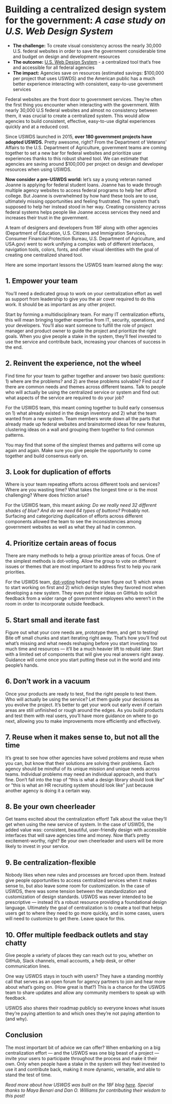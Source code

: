# Building a centralized design system for the government: _A case study on U.S. Web Design System_

- **The challenge:** To create visual consistency across the nearly 30,000 U.S. federal websites in order to save the government considerable time and budget on design and development resources
- **The outcome:** [U.S. Web Design System](https://designsystem.digital.gov/) - a centralized tool that’s free and accessible for all federal agencies 
- **The impact:** Agencies save on resources (estimated savings: $100,000 per project that uses USWDS) and the American public has a much better experience interacting with consistent, easy-to-use government services 

Federal websites are the front door to government services. They’re often the first thing you encounter when interacting with the government. With nearly 30,000 U.S federal websites and almost no consistency between them, it was crucial to create a centralized system. This would allow agencies to build consistent, effective, easy-to-use digital experiences quickly and at a reduced cost.

Since USWDS launched in 2015, **over 180 government projects have adopted USWDS.** Pretty awesome, right? From the Department of Veterans’ Affairs to the U.S. Department of Agriculture, government teams are coming together to set a new bar for federal websites and prioritize user experiences thanks to this robust shared tool. We can estimate that agencies are saving around $100,000 per project on design and developer resources when using USWDS.

**Now consider a pre-USWDS world:** let’s say a young veteran named Joanne is applying for federal student loans. Joanne has to wade through multiple agency websites to access federal programs to help her afford college. But Joanne is overwhelmed by how hard these tools are to use, ultimately missing opportunities and feeling frustrated. The system that’s supposed to help her instead stood in her way. Creating consistency across federal systems helps people like Joanne access services they need and increases their trust in the government.

A team of designers and developers from 18F along with other agencies (Department of Education, U.S. Citizens and Immigration Services, Consumer Financial Protection Bureau, U.S. Department of Agriculture, and USA.gov) went to work unifying a complex web of different interfaces, navigation tools, colors, fonts, and other visual identities with the goal of creating one centralized shared tool.

Here are some important lessons the USWDS team learned along the way: 

## 1. Empower your team
You’ll need a dedicated group to work on your centralization effort as well as support from leadership to give you the air cover required to do this work. It should be as important as any other project. 

Start by forming a multidisciplinary team. For many IT centralization efforts, this will mean bringing together expertise from IT, security, operations, and your developers. You’ll also want someone to fulfill the role of project manager and product owner to guide the project and prioritize the right goals. When you give people a stake in the system, they’ll feel invested to use the service and contribute back, increasing your chances of success in the end. 

## 2. Reinvent the experience, not the wheel
Find time for your team to gather together and answer two basic questions: 1) where are the problems? and 2) are these problems solvable? Find out if there are common needs and themes across different teams. Talk to people who will actually be using the centralized service or system and find out: what aspects of the service are required to do your job?

For the USWDS team, this meant coming together to build early consensus on 1) what already existed in the design inventory and 2) what the team wanted from a new system. Team members wrote down all the parts that already made up federal websites and brainstormed ideas for new features, clustering ideas on a wall and grouping them together to find common patterns. 

You may find that some of the simplest themes and patterns will come up again and again. Make sure you give people the opportunity to come together and build consensus early on.   

## 3. Look for duplication of efforts
Where is your team repeating efforts across different tools and services? Where are you wasting time? What takes the longest time or is the most challenging? Where does friction arise?

For the USWDS team, this meant asking: _Do we really need 32 different shades of blue? And do we need 64 types of buttons?_ Probably not. Surfacing and categorizing duplication of efforts across different components allowed the team to see the inconsistencies among government websites as well as what they all had in common.

## 4. Prioritize certain areas of focus
There are many methods to help a group prioritize areas of focus. One of the simplest methods is dot-voting. Allow the group to vote on different issues or themes that are most important to address first to help you rank priorities. 

For the USWDS team, [dot-voting](https://methods.18f.gov/discover/feature-dot-voting/) helped the team figure out 1) which areas to start working on first and 2) which design styles they favored most when developing a new system. They even put their ideas on GitHub to solicit feedback from a wider range of government employees who weren’t in the room in order to incorporate outside feedback. 

## 5. Start small and iterate fast
Figure out what your core needs are, prototype them, and get to testing! Bite off small chunks and start iterating right away. That’s how you’ll find out what’s missing and what needs reshaping before you start investing too much time and resources — it’ll be a much heavier lift to rebuild later. Start with a limited set of components that will give you real answers right away. Guidance will come once you start putting these out in the world and into people’s hands. 

## 6. Don’t work in a vacuum
Once your products are ready to test, find the right people to test them. Who will actually be using the service? Let them guide your decisions as you evolve the project. It’s better to get your work out early even if certain areas are still unfinished or rough around the edges. As you build products and test them with real users, you’ll have more guidance on where to go next, allowing you to make improvements more efficiently and effectively.

## 7. Reuse when it makes sense to, but not all the time
It’s great to see how other agencies have solved problems and reuse when you can, but know that their solutions are solving their problems. Each agency should be mindful of its unique mission and unique needs across teams. Individual problems may need an individual approach, and that’s fine. Don’t fall into the trap of “this is what a design library should look like” or “this is what an HR recruiting system should look like” just because another agency is doing it a certain way.

## 8. Be your own cheerleader
Get teams excited about the centralization effort! Talk about the value they’ll get when using the new service of system. In the case of USWDS, the added value was: consistent, beautiful, user-friendly design with accessible interfaces that will save agencies time and money. Now that’s pretty excitement-worthy, right? Be your own cheerleader and users will be more likely to invest in your service. 

## 9. Be centralization-flexible
Nobody likes when new rules and processes are forced upon them. Instead give people opportunities to access centralized services when it makes sense to, but also leave some room for customization. 
In the case of USWDS, there was some tension between the standardization and customization of design standards. USWDS was never intended to be prescriptive — instead it’s a robust resource providing a foundational design language. 
Ultimately the goal of centralization is to create a tool that helps users get to where they need to go more quickly, and in some cases, users will need to customize to get there. Leave space for this. 

## 10. Offer multiple feedback outlets and stay chatty
Give people a variety of places they can reach out to you, whether on GitHub, Slack channels, email accounts, a help desk, or other communication lines. 

One way USWDS stays in touch with users? They have a standing monthly call that serves as an open forum for agency partners to join and hear more about what’s going on. (How great is that?) This is a chance for the USWDS team to share updates and allow any community members to speak up with feedback. 

USWDS also shares their roadmap publicly so everyone knows what issues they’re paying attention to and which ones they’re not paying attention to (and why). 

## Conclusion

The most important bit of advice we can offer? When embarking on a big centralization effort — and the USWDS was one big beast of a project — invite your users to participate throughout the process and make it their own. Only when people have a stake in the system will they feel invested to use it and contribute back, making it more dynamic, versatile, and able to stand the test of time. 

_Read more about how USWDS was built on the 18F blog [here](https://18f.gsa.gov/2017/10/03/building-a-large-scale-design-system/). Special thanks to Maya Benari and Dan O. Williams for contributing their wisdom to this post!_

